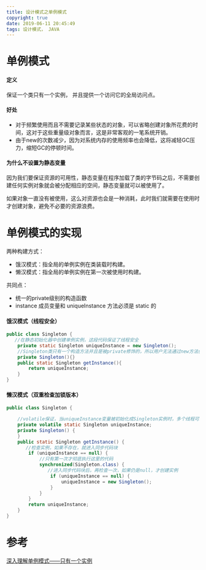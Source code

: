 ```yaml
---
title: 设计模式之单例模式
copyright: true
date: 2019-06-11 20:45:49
tags: 设计模式， JAVA
---
```

# 单例模式
#### 定义
保证一个类只有一个实例， 并且提供一个访问它的全局访问点。

#### 好处
- 对于频繁使用而且不需要记录某些状态的对象，可以省略创建对象所花费的时间，这对于这些重量级对象而言，这是非常客观的一笔系统开销。
- 由于new的次数减少，因为对系统内存的使用频率也会降低，这将减轻GC压力，缩短GC的停顿时间。

#### 为什么不设置为静态变量
因为我们要保证资源的可用性，静态变量在程序加载了类的字节码之后，不需要创建任何实例对象就会被分配相应的空间，静态变量就可以被使用了。

如果对象一直没有被使用，这么对资源也会是一种消耗，此时我们就需要在使用时才创建对象，避免不必要的资源浪费。

<!--more-->

# 单例模式的实现
两种构建方式：
- 饿汉模式：指全局的单例实例在类装载时构建。
- 懒汉模式：指全局的单例实例在第一次被使用时构建。

共同点：
- 统一的private级别的构造函数
- instance 成员变量和 uniqueInstance 方法必须是 static 的

#### 饿汉模式（线程安全）
```java
public class Singleton {
   //在静态初始化器中创建单例实例，这段代码保证了线程安全
    private static Singleton uniqueInstance = new Singleton();
    //Singleton类只有一个构造方法并且是被private修饰的，所以用户无法通过new方法创建该对象实例
    private Singleton(){}
    public static Singleton getInstance(){
        return uniqueInstance;
    }
}
```

#### 懒汉模式（双重检查加锁版本）
``` java
public class Singleton {

    //volatile保证，当uniqueInstance变量被初始化成Singleton实例时，多个线程可以正确处理uniqueInstance变量
    private volatile static Singleton uniqueInstance;
    private Singleton() {
    }
    public static Singleton getInstance() {
       //检查实例，如果不存在，就进入同步代码块
        if (uniqueInstance == null) {
            //只有第一次才彻底执行这里的代码
            synchronized(Singleton.class) {
               //进入同步代码块后，再检查一次，如果仍是null，才创建实例
                if (uniqueInstance == null) {
                    uniqueInstance = new Singleton();
                }
            }
        }
        return uniqueInstance;
    }
}
```

# 参考
[深入理解单例模式——只有一个实例](https://blog.csdn.net/qq_34337272/article/details/80455972)
